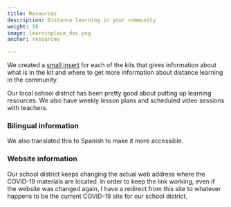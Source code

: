 ```yaml
---
title: Resources
description: Distance learning in your community 
weight: 10
image: learninplace_doc.png
anchor: resources

---
```

We created a [small insert](https://docs.google.com/document/d/1qH_Pv4qBrl3EMnV2FTLED9eLKQ8mrr1JJdQh4TGRbNU/edit?usp=sharing) for each of the kits that gives information about what is in the kit and where to get more information about distance learning in the community.

Our local school district has been pretty good about putting up learning resources.  We also have weekly lesson plans and scheduled video sessions with teachers.  

### Bilingual information
We also translated this to Spanish to make it more accessible.  

### Website information
Our school district keeps changing the actual web address where the COVID-19 materials are located.  In order to keep the link working, even if the website was changed again, I have a redirect from this site to whatever happens to be the current COVID-19 site for our school district.
